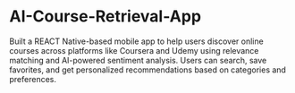 # AI-Course-Retrieval-App
Built a REACT Native-based mobile app to help users discover online courses across platforms like Coursera and Udemy using relevance matching and AI-powered sentiment analysis. Users can search, save favorites, and get personalized recommendations based on categories and preferences.
